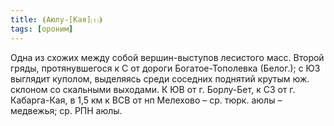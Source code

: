 ```yaml
---
title: ⦗Аюлу-[Кая]⒯⦘
tags: [ороним]
---
```


Одна из схожих между собой вершин-выступов лесистого масс. Второй гряды,
протянувшегося к С от дороги Богатое-Тополевка (Белог.); с ЮЗ выглядит куполом,
выделяясь среди соседних поднятий крутым юж. склоном со скальными выходами. К ЮВ
от г. Борлу-Бет, к СЗ от г. Кабарга-Кая, в 1,5 км к ВСВ от нп Мелехово – ср.
тюрк. аюлы – медвежья; ср. РПН аюлы.
